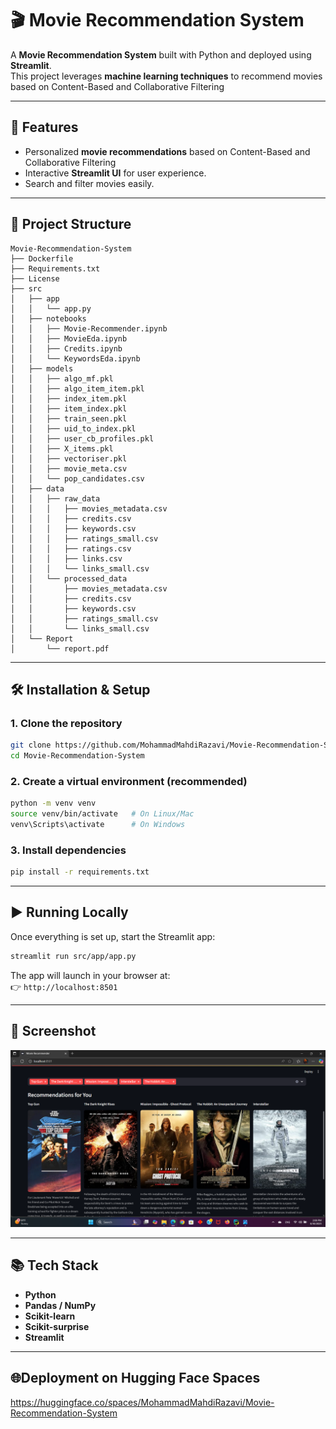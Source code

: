# 🎬 Movie Recommendation System

A **Movie Recommendation System** built with Python and deployed using **Streamlit**.  
This project leverages **machine learning techniques** to recommend movies based on Content-Based and Collaborative Filtering

---

## 🚀 Features

- Personalized **movie recommendations** based on Content-Based and Collaborative Filtering 
- Interactive **Streamlit UI** for user experience.  
- Search and filter movies easily.

---

## 📂 Project Structure

```
Movie-Recommendation-System
├── Dockerfile
├── Requirements.txt
├── License
├── src
│   ├── app
│   │   └── app.py
│   ├── notebooks
│   │   ├── Movie-Recommender.ipynb
│   │   ├── MovieEda.ipynb
│   │   ├── Credits.ipynb
│   │   └── KeywordsEda.ipynb
│   ├── models
│   │   ├── algo_mf.pkl
│   │   ├── algo_item_item.pkl
│   │   ├── index_item.pkl
│   │   ├── item_index.pkl
│   │   ├── train_seen.pkl
│   │   ├── uid_to_index.pkl
│   │   ├── user_cb_profiles.pkl
│   │   ├── X_items.pkl
│   │   ├── vectoriser.pkl
│   │   ├── movie_meta.csv
│   │   └── pop_candidates.csv
│   ├── data
│   │   ├── raw_data
│   │   │   ├── movies_metadata.csv
│   │   │   ├── credits.csv
│   │   │   ├── keywords.csv
│   │   │   ├── ratings_small.csv
│   │   │   ├── ratings.csv
│   │   │   ├── links.csv
│   │   │   └── links_small.csv
│   │   └── processed_data
│   │       ├── movies_metadata.csv
│   │       ├── credits.csv
│   │       ├── keywords.csv
│   │       ├── ratings_small.csv
│   │       └── links_small.csv
│   └── Report
│       └── report.pdf

```

---

## 🛠️ Installation & Setup

### 1. Clone the repository
```bash
git clone https://github.com/MohammadMahdiRazavi/Movie-Recommendation-System.git
cd Movie-Recommendation-System
```

### 2. Create a virtual environment (recommended)
```bash
python -m venv venv
source venv/bin/activate   # On Linux/Mac
venv\Scripts\activate      # On Windows
```

### 3. Install dependencies
```bash
pip install -r requirements.txt
```

---

## ▶️ Running Locally

Once everything is set up, start the Streamlit app:

```bash
streamlit run src/app/app.py
```

The app will launch in your browser at:  
👉 `http://localhost:8501`

---

## 📸 Screenshot

<p align="center">
  <img src="src/report/27.png" >
</p>

---

## 📚 Tech Stack

- **Python**  
- **Pandas / NumPy**  
- **Scikit-learn** 
- **Scikit-surprise**
- **Streamlit**   

---

## 🌐Deployment on Hugging Face Spaces

https://huggingface.co/spaces/MohammadMahdiRazavi/Movie-Recommendation-System

